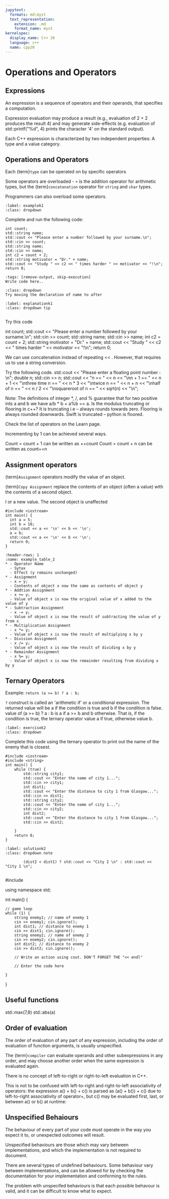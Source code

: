 ```yaml
---
jupytext:
  formats: md:myst
  text_representation:
    extension: .md
    format_name: myst
kernelspec:
  display_name: C++ 20
  language: c++
  name: cpp20
---
```


# Operations and Operators


## Expressions

An expression is a sequence of operators and their operands, that specifies a computation.

Expression evaluation may produce a result (e.g., evaluation of 2 + 2 produces the result 4) and may generate side-effects (e.g. evaluation of std::printf("%d", 4) prints the character '4' on the standard output).

Each C++ expression is characterized by two independent properties: A type and a value category.





## Operations and Operators
Each {term}`type` can be operated on by specific operators

Some operators are overloaded - `+` is the addition operator for arithmetic types, but the {term}`concatenation` operator for `string` and `char` types.

Programmers can also overload some operators.

`````{example-start} Example
:label: examplek1
:class: dropdown
`````
Complete and run the following code:
````{code-block} c++
int count;
std::string name;
std::cout << "Please enter a number followed by your surname.\n";
std::cin >> count; 
std::string name;
std::cin >> name;
int c2 = count + 2;
std::string motivator = "Dr." + name;
std::cout << "Study " << c2 << " times harder " << motivator << "!\n";
return 0; 
````
````{code-cell} c++
:tags: [remove-output, skip-execution]
Write code here..
````
```{exercise}
:class: dropdown
Try moving the declaration of name to after 
```
````{explanation} examplek1
:label: explanationk1
:class: dropdown tip

````
`````{example-end}
`````

Try this code




int count;
std::cout << "Please enter a number followed by your surname.\n";
std::cin >> count;
std::string name;
std::cin >> name;
int c2 = count + 2;
std::string motivator = "Dr." + name;
std::cout << "Study " << c2 << " times harder " << motivator << "!\n";
return 0; 

We can use concatenation instead of repeating << . However, that requires us to use a string conversion.


Try the following code.
std::cout << "Please enter a floating point number : \n";
double n;
std::cin >> n;
std::cout << "n == " << n
<< "\nn + 1 == " << n + 1
<< "\nthree time n == " << n * 3
<< "\ntwice n == " << n + n
<< "\nhalf of n == " << n / 2
<< "\nsquareroot of n == "
<< sqrt(n)
<< "\n";

Note:  The definitions of integer *, /, and % guarantee that for two positive ints a and b we have a/b * b + a%b == a.
Is the modulus truncating or flooring in c++?
It is truncating i.e – always rounds towards zero. Flooring is always rounded downwards. Swift is truncated – python is floored.

Check the list of operators on the Learn page.

Incrementing by 1 can be achieved several ways.

Count = count + 1 can be written as ++count
Count = count + n can be written as count+=n

## Assignment operators

{term}`Assignment` operators modify the value of an object.

{term}`Copy Assignment` replace the contents of an object (often a value) with the contents of a second object.

I or a new value. The second object is unaffected

```{code-cell} c++
#include <iostream>
int main() {
  int a = 5;
  int b = 10;
  std::cout << a << '\n' << b << '\n';
  a = b;
  std::cout << a << '\n' << b << '\n';
  return 0;
}
```

```{list-table}
:header-rows: 1
:name: example_table_2
* - Operator Name
  - Sytax
  - Effect (y remains unchanged)
* - Assignment
  - x = y;
  - Contents of object x now the same as contents of object y
* - Addtion Assignment
  - x += y;
  - Value of object x is now the original value of x added to the value of y
* - Subtraction Assignment
  - x -= y;
  - Value of object x is now the result of subtracting the value of y from x
* - Multiplication Assignment
  - x *= y;
  - Value of object x is now the result of multiplying x by y
* - Division Assignment
  - x /= y;
  - Value of object x is now the result of dividing x by y
* - Remainder Assignment
  - x %= y;
  - Value of object x is now the remainder resulting from dividing x by y
```





## Ternary Operators

Example:
`return (a >= b) ? a : b;`

`?` construct is called an 'arithmetic if' or a conditional expression. 
The returned value will be a if the condition is true and b if the condition is false.
value of (a >= b) ? a : b is a if a >= b and b otherwise.
That is, if the condition is true, the ternary operator value a if true, otherwise value b.




`````{exercise-start}
:label: exercisek2
:class: dropdown
`````
Complete this code using the ternary operator to print out the name of the enemy that is closest.
````{code-cell} c++
#include <iostream>
#include <string>
int main() {
	while (true) {
		std::string city1;
		std::cout << "Enter the name of city 1...";
		std::cin >> city1; 
		int dist1;
		std::cout << "Enter the distance to city 1 from Glasgow...";
		std::cin >> dist1;
		std::string city2;
		std::cout << "Enter the name of city 1...";
		std::cin >> city2;
		int dist2;
		std::cout << "Enter the distance to city 1 from Glasgow...";
		std::cin >> dist2;
		
	}
	return 0;
}
````

````{solution} exercisek2
:label: solutionk2
:class: dropdown note
````
```{code-block} c++
		(dist2 < dist1) ? std::cout << "City 2 \n" : std::cout << "City 1 \n";
```

`````{exercise-end}
`````



#include <iostream>

using namespace std;

int main()
{

    // game loop
    while (1) {
        string enemy1; // name of enemy 1
        cin >> enemy1; cin.ignore();
        int dist1; // distance to enemy 1
        cin >> dist1; cin.ignore();
        string enemy2; // name of enemy 2
        cin >> enemy2; cin.ignore();
        int dist2; // distance to enemy 2
        cin >> dist2; cin.ignore();

        // Write an action using cout. DON'T FORGET THE "<< endl"

        // Enter the code here

    }
}




## Useful functions

std::max(7,8)
std::abs(a)


## Order of evaluation

The order of evaluation of any part of any expression, including the order of evaluation of function arguments, is usually unspecified.

The {term}`compiler` can evaluate operands and other subexpressions in any order, and may choose another order when the same expression is evaluated again.

There is no concept of left-to-right or right-to-left evaluation in C++. 

This is not to be confused with left-to-right and right-to-left associativity of operators: the expression a() + b() + c() is parsed as (a() + b()) + c() due to left-to-right associativity of operator+, but c() may be evaluated first, last, or between a() or b() at runtime:

## Unspecified Behaiours

The behaviour of every part of your code must operate in the way you expect it to, or unexpected outcomes will result.

Unspecified behaviours are those which may vary between implementations, and which the implementation is not required to document.

There are several types of undefined behaviours. Some behaviour vary between implementations, and can be allowed for by checking the documentation for your implementation and conforming to the rules.

The problem with unspecifed behaviours is that each possible behavour is valid, and it can be difficult to know what to expect.


